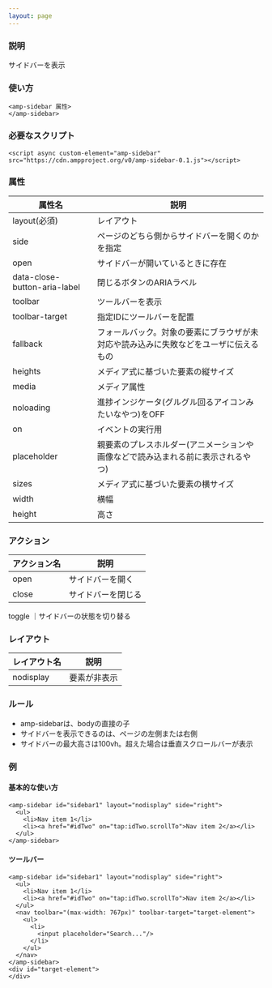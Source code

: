 ```yaml
---
layout: page
---
```


### 説明

サイドバーを表示

### 使い方

    <amp-sidebar 属性>
    </amp-sidebar>

### 必要なスクリプト

    <script async custom-element="amp-sidebar" src="https://cdn.ampproject.org/v0/amp-sidebar-0.1.js"></script>

### 属性

| 属性名                       | 説明                                                   |
|------------------------------|--------------------------------------------------------|
| layout(必須)                 | レイアウト                                                  |
| side                         | ページのどちら側からサイドバーを開くのかを指定                            |
| open                         | サイドバーが開いているときに存在                                    |
| data-close-button-aria-label | 閉じるボタンのARIAラベル                                        |
| toolbar                      | ツールバーを表示                                             |
| toolbar-target               | 指定IDにツールバーを配置                                      |
| fallback                     | フォールバック。対象の要素にブラウザが未対応や読み込みに失敗などをユーザに伝えるもの |
| heights                      | メディア式に基づいた要素の縦サイズ                                 |
| media                        | メディア属性                                               |
| noloading                    | 進捗インジケータ(グルグル回るアイコンみたいなやつ)をOFF                      |
| on                           | イベントの実行用                                            |
| placeholder                  | 親要素のプレスホルダー(アニメーションや画像などで読み込まれる前に表示されるやつ)    |
| sizes                        | メディア式に基づいた要素の横サイズ                                 |
| width                        | 横幅                                                   |
| height                       | 高さ                                                    |

### アクション

| アクション名 | 説明       |
|---------|-----------|
| open    | サイドバーを開く  |
| close   | サイドバーを閉じる |

toggle ｜サイドバーの状態を切り替る

### レイアウト

| レイアウト名   | 説明        |
|-----------|-----------|
| nodisplay | 要素が非表示 |

### ルール

- amp-sidebarは、bodyの直接の子
- サイドバーを表示できるのは、ページの左側または右側
- サイドバーの最大高さは100vh。超えた場合は垂直スクロールバーが表示

### 例

#### 基本的な使い方

    <amp-sidebar id="sidebar1" layout="nodisplay" side="right">
      <ul>
        <li>Nav item 1</li>
        <li><a href="#idTwo" on="tap:idTwo.scrollTo">Nav item 2</a></li>
      </ul>
    </amp-sidebar>

#### ツールバー

    <amp-sidebar id="sidebar1" layout="nodisplay" side="right">
      <ul>
        <li>Nav item 1</li>
        <li><a href="#idTwo" on="tap:idTwo.scrollTo">Nav item 2</a></li>
      </ul>
      <nav toolbar="(max-width: 767px)" toolbar-target="target-element">
        <ul>
          <li>
            <input placeholder="Search..."/>
          </li>
        </ul>
      </nav>
    </amp-sidebar>
    <div id="target-element">
    </div>
